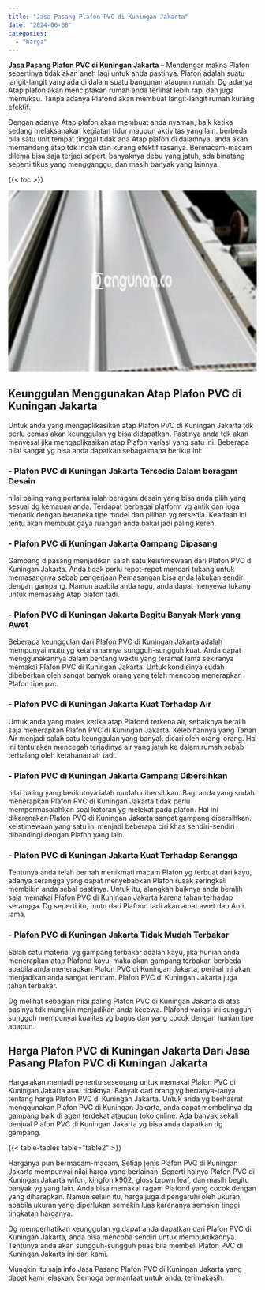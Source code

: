 ```yaml
---
title: "Jasa Pasang Plafon PVC di Kuningan Jakarta"
date: "2024-06-08"
categories: 
  - "harga"
---
```


**Jasa Pasang Plafon PVC di Kuningan Jakarta** – Mendengar makna Plafon sepertinya tidak akan aneh lagi untuk anda pastinya. Plafon adalah suatu langit-langit yang ada di dalam suatu bangunan ataupun rumah. Dg adanya Atap plafon akan menciptakan rumah anda terlihat lebih rapi dan juga memukau. Tanpa adanya Plafond akan membuat langit-langit rumah kurang efektif.

Dengan adanya Atap plafon akan membuat anda nyaman, baik ketika sedang melaksanakan kegiatan tidur maupun aktivitas yang lain. berbeda bila satu unit tempat tinggal tidak ada Atap plafon di dalamnya, anda akan memandang atap tdk indah dan kurang efektif rasanya. Bermacam-macam dilema bisa saja terjadi seperti banyaknya debu yang jatuh, ada binatang seperti tikus yang mengganggu, dan masih banyak yang lainnya.

{{< toc >}}

![Jasa Pasang Plafon PVC di Kuningan Jakarta](/images/flafond-pvc-murah11.png)

## Keunggulan Menggunakan Atap Plafon PVC di Kuningan Jakarta

Untuk anda yang mengaplikasikan atap Plafon PVC di Kuningan Jakarta tdk perlu cemas akan keunggulan yg bisa didapatkan. Pastinya anda tdk akan menyesal jika mengaplikasikan atap Plafon variasi yang satu ini. Beberapa nilai sangat yg bisa anda dapatkan sebagaimana berikut ini:

### \- Plafon PVC di Kuningan Jakarta Tersedia Dalam beragam Desain

nilai paling yang pertama ialah beragam desain yang bisa anda pilih yang sesuai dg kemauan anda. Terdapat berbagai platform yg antik dan juga menarik dengan beraneka tipe model dan pilihan yg tersedia. Keadaan ini tentu akan membuat gaya ruangan anda bakal jadi paling keren.

### \- Plafon PVC di Kuningan Jakarta Gampang Dipasang

Gampang dipasang menjadikan salah satu keistimewaan dari Plafon PVC di Kuningan Jakarta. Anda tidak perlu repot-repot mencari tukang untuk memasangnya sebab pengerjaan Pemasangan bisa anda lakukan sendiri dengan gampang. Namun apabila anda ragu, anda dapat menyewa tukang untuk memasang Atap plafon tadi.

### \- Plafon PVC di Kuningan Jakarta Begitu Banyak Merk yang Awet

Beberapa keunggulan dari Plafon PVC di Kuningan Jakarta adalah mempunyai mutu yg ketahanannya sungguh-sungguh kuat. Anda dapat menggunakannya dalam bentang waktu yang teramat lama sekiranya memakai Plafon PVC di Kuningan Jakarta. Untuk kondisinya sudah dibeberkan oleh sangat banyak orang yang telah mencoba menerapkan Plafon tipe pvc.

### \- Plafon PVC di Kuningan Jakarta Kuat Terhadap Air

Untuk anda yang males ketika atap Plafond terkena air, sebaiknya beralih saja menerapkan Plafon PVC di Kuningan Jakarta. Kelebihannya yang Tahan Air menjadi salah satu keunggulan yang banyak dicari oleh orang-orang. Hal ini tentu akan mencegah terjadinya air yang jatuh ke dalam rumah sebab terhalang oleh ketahanan air tadi.

### \- Plafon PVC di Kuningan Jakarta Gampang Dibersihkan

nilai paling yang berikutnya ialah mudah dibersihkan. Bagi anda yang sudah menerapkan Plafon PVC di Kuningan Jakarta tidak perlu mempermasalahkan soal kotoran yg melekat pada plafon. Hal ini dikarenakan Plafon PVC di Kuningan Jakarta sangat gampang dibersihkan. keistimewaan yang satu ini menjadi beberapa ciri khas sendiri-sendiri dibandingi dengan Plafon yang lain.

### \- Plafon PVC di Kuningan Jakarta Kuat Terhadap Serangga

Tentunya anda telah pernah menikmati macam Plafon yg terbuat dari kayu, adanya serangga yang dapat menyebabkan Plafon rusak seringkali membikin anda sebal pastinya. Untuk itu, alangkah baiknya anda beralih saja memakai Plafon PVC di Kuningan Jakarta karena tahan terhadap serangga. Dg seperti itu, mutu dari Plafond tadi akan amat awet dan Anti lama.

### \- Plafon PVC di Kuningan Jakarta Tidak Mudah Terbakar

Salah satu material yg gampang terbakar adalah kayu, jika hunian anda menerapkan atap Plafond kayu, maka akan gampang terbakar. berbeda apabila anda menerapkan Plafon PVC di Kuningan Jakarta, perihal ini akan menjadikan anda sangat tentram. Plafon PVC di Kuningan Jakarta juga tahan terbakar.

Dg melihat sebagian nilai paling Plafon PVC di Kuningan Jakarta di atas pasinya tdk mungkin menjadikan anda kecewa. Plafond variasi ini sungguh-sungguh mempunyai kualitas yg bagus dan yang cocok dengan hunian tipe apapun.

## Harga Plafon PVC di Kuningan Jakarta Dari Jasa Pasang Plafon PVC di Kuningan Jakarta

Harga akan menjadi penentu seseorang untuk memakai Plafon PVC di Kuningan Jakarta atau tidaknya. Banyak dari orang yg bertanya-tanya tentang harga Plafon PVC di Kuningan Jakarta. Untuk anda yg berhasrat menggunakan Plafon PVC di Kuningan Jakarta, anda dapat membelinya dg gampang baik di agen terdekat ataupun toko online. Ada banyak sekali penjual Plafon PVC di Kuningan Jakarta yg bisa anda dapatkan dg gampang.

{{< table-tables table="table2" >}}

Harganya pun bermacam-macam, Setiap jenis Plafon PVC di Kuningan Jakarta mempunyai nilai harga yang berlainan. Seperti halnya Plafon PVC di Kuningan Jakarta wifon, kingfon k902, gloss brown leaf, dan masih begitu banyak yg yang lain. Anda bisa memakai ragam Plafond yang cocok dengan yang diharapkan. Namun selain itu, harga juga dipengaruhi oleh ukuran, apabila ukuran yang diperlukan semakin luas karenanya semakin tinggi tingkatan harganya.

Dg memperhatikan keunggulan yg dapat anda dapatkan dari Plafon PVC di Kuningan Jakarta, anda bisa mencoba sendiri untuk membuktikannya. Tentunya anda akan sungguh-sungguh puas bila membeli Plafon PVC di Kuningan Jakarta ini dari kami.

Mungkin itu saja info Jasa Pasang Plafon PVC di Kuningan Jakarta yang dapat kami jelaskan, Semoga bermanfaat untuk anda, terimakasih.
